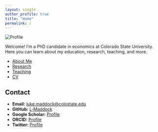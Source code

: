 ```yaml
---
layout: single
author_profile: true
title: "Home"
permalink: /
---
```




![Profile](/assets/img/profile.jpg)

Welcome! I’m a PhD candidate in economics at Colorado State University. Here you can learn about my education, research, teaching, and more.

- [About Me](/about/)
- [Research](/research/)
- [Teaching](/teaching/)
- [CV](/cv/)

## Contact

- **Email:** luke.maddock@colostate.edu  
- **GitHub:** [L‑Maddock](https://github.com/L-Maddock)  
- **Google Scholar:** [Profile](https://scholar.google.com/citations?user=L5dqWugAAAAJ&hl=en)
- **ORCID:** [Profile](https://orcid.org/my-orcid?orcid=0000-0001-5701-3425)
- **Twitter:** [Profile](https://x.com/Luke_Maddock)




